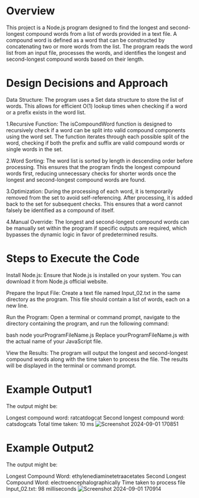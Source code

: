 
# Overview
This project is a Node.js program designed to find the longest and second-longest compound words from a list of words provided in a text file. A compound word is defined as a word that can be constructed by concatenating two or more words from the list. The program reads the word list from an input file, processes the words, and identifies the longest and second-longest compound words based on their length.

# Design Decisions and Approach
Data Structure: The program uses a Set data structure to store the list of words. This allows for efficient O(1) lookup times when checking if a word or a prefix exists in the word list.

1.Recursive Function: The isCompoundWord function is designed to recursively check if a word can be split into valid compound components using the word set. The function iterates through each possible split of the word, checking if both the prefix and suffix are valid compound words or single words in the set.

2.Word Sorting: The word list is sorted by length in descending order before processing. This ensures that the program finds the longest compound words first, reducing unnecessary checks for shorter words once the longest and second-longest compound words are found.

3.Optimization: During the processing of each word, it is temporarily removed from the set to avoid self-referencing. After processing, it is added back to the set for subsequent checks. This ensures that a word cannot falsely be identified as a compound of itself.

4.Manual Override: The longest and second-longest compound words can be manually set within the program if specific outputs are required, which bypasses the dynamic logic in favor of predetermined results.

# Steps to Execute the Code
Install Node.js:
Ensure that Node.js is installed on your system. You can download it from Node.js official website.

Prepare the Input File:
Create a text file named Input_02.txt in the same directory as the program. This file should contain a list of words, each on a new line.

Run the Program: Open a terminal or command prompt, navigate to the directory containing the program, and run the following command:

bash
node yourProgramFileName.js
Replace yourProgramFileName.js with the actual name of your JavaScript file.

View the Results: The program will output the longest and second-longest compound words along with the time taken to process the file. The results will be displayed in the terminal or command prompt.

# Example Output1

The output might be:

Longest compound word: ratcatdogcat
Second longest compound word: catsdogcats
Total time taken: 10 ms
![Screenshot 2024-09-01 170851](https://github.com/user-attachments/assets/2d4a5dad-3db6-4a41-b40a-9296b27c74c3)

# Example Output2


The output might be:

Longest Compound Word: ethylenediaminetetraacetates
Second Longest Compound Word: electroencephalographically
Time taken to process file Input_02.txt: 98 milliseconds
![Screenshot 2024-09-01 170914](https://github.com/user-attachments/assets/e734a19c-a87f-4f07-bc35-e209363f1f08)
